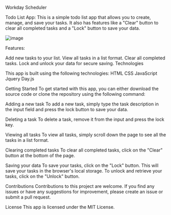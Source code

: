 
Workday Scheduler 

Todo List App: 
 This is a simple todo list app that allows you to create, manage, and save your tasks. It also has features like a "Clear" button to clear all completed tasks and a "Lock" button to save your data.

![image](https://user-images.githubusercontent.com/113802839/219804023-1a5715bb-9acb-437f-987f-741afc6a3597.png)

Features:

Add new tasks to your list.
View all tasks in a list format.
Clear all completed tasks.
Lock and unlock your data for secure saving.
Technologies

This app is built using the following technologies: 
HTML
CSS
JavaScript
Jquery
Day.js


Getting Started
To get started with this app, you can either download the source code or clone the repository using the following command:

Adding a new task
To add a new task, simply type the task description in the input field and press the lock button to save your data.


Deleting a task
To delete a task, remove it from the input and press the lock key.

Viewing all tasks
To view all tasks, simply scroll down the page to see all the tasks in a list format.

Clearing completed tasks
To clear all completed tasks, click on the "Clear" button at the bottom of the page.

Saving your data
To save your tasks, click on the "Lock" button. This will save your tasks in the browser's local storage. To unlock and retrieve your tasks, click on the "Unlock" button.

Contributions
Contributions to this project are welcome. If you find any issues or have any suggestions for improvement, please create an issue or submit a pull request.

License
This app is licensed under the MIT License.




